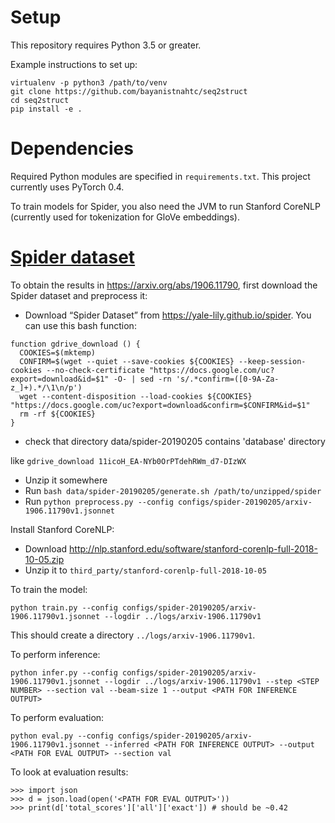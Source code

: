 # Setup
This repository requires Python 3.5 or greater.

Example instructions to set up:
```
virtualenv -p python3 /path/to/venv
git clone https://github.com/bayanistnahtc/seq2struct
cd seq2struct
pip install -e .
```

# Dependencies
Required Python modules are specified in `requirements.txt`. This project currently uses PyTorch 0.4.

To train models for Spider, you also need the JVM to run Stanford CoreNLP (currently used for tokenization for GloVe embeddings).

# [Spider dataset](https://yale-lily.github.io/spider)
To obtain the results in https://arxiv.org/abs/1906.11790, first download the Spider dataset and preprocess it:
- Download “Spider Dataset” from https://yale-lily.github.io/spider. You can use this bash function:
```
function gdrive_download () {
  COOKIES=$(mktemp)
  CONFIRM=$(wget --quiet --save-cookies ${COOKIES} --keep-session-cookies --no-check-certificate "https://docs.google.com/uc?export=download&id=$1" -O- | sed -rn 's/.*confirm=([0-9A-Za-z_]+).*/\1\n/p')
  wget --content-disposition --load-cookies ${COOKIES} "https://docs.google.com/uc?export=download&confirm=$CONFIRM&id=$1"
  rm -rf ${COOKIES}
}
```
- check that directory data/spider-20190205 contains 'database' directory

like `gdrive_download 11icoH_EA-NYb0OrPTdehRWm_d7-DIzWX`
- Unzip it somewhere
- Run `bash data/spider-20190205/generate.sh /path/to/unzipped/spider`
- Run `python preprocess.py --config configs/spider-20190205/arxiv-1906.11790v1.jsonnet`

Install Stanford CoreNLP:
- Download http://nlp.stanford.edu/software/stanford-corenlp-full-2018-10-05.zip
- Unzip it to `third_party/stanford-corenlp-full-2018-10-05`

To train the model:
```
python train.py --config configs/spider-20190205/arxiv-1906.11790v1.jsonnet --logdir ../logs/arxiv-1906.11790v1
```
This should create a directory `../logs/arxiv-1906.11790v1`.

To perform inference:
```
python infer.py --config configs/spider-20190205/arxiv-1906.11790v1.jsonnet --logdir ../logs/arxiv-1906.11790v1 --step <STEP NUMBER> --section val --beam-size 1 --output <PATH FOR INFERENCE OUTPUT>
```

To perform evaluation:
```
python eval.py --config configs/spider-20190205/arxiv-1906.11790v1.jsonnet --inferred <PATH FOR INFERENCE OUTPUT> --output <PATH FOR EVAL OUTPUT> --section val
```

To look at evaluation results:
```
>>> import json
>>> d = json.load(open('<PATH FOR EVAL OUTPUT>')) 
>>> print(d['total_scores']['all']['exact']) # should be ~0.42
```
